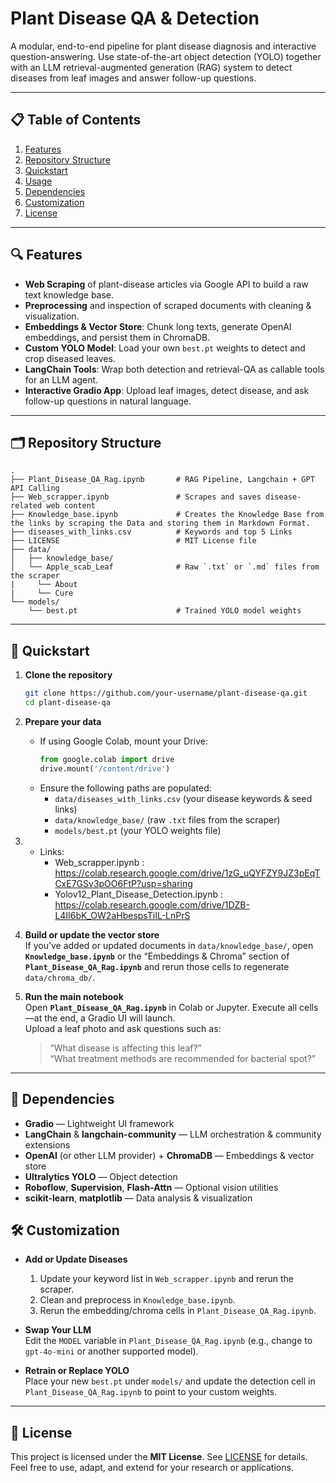 # Plant Disease QA & Detection

A modular, end-to-end pipeline for plant disease diagnosis and interactive question-answering. Use state-of-the-art object detection (YOLO) together with an LLM retrieval-augmented generation (RAG) system to detect diseases from leaf images and answer follow-up questions.

---

## 📋 Table of Contents

1. [Features](#features)  
2. [Repository Structure](#repository-structure)  
3. [Quickstart](#quickstart)  
4. [Usage](#usage)  
5. [Dependencies](#dependencies)  
6. [Customization](#customization)  
7. [License](#license)  

---

## 🔍 Features

- **Web Scraping** of plant-disease articles via Google API to build a raw text knowledge base.  
- **Preprocessing** and inspection of scraped documents with cleaning & visualization.  
- **Embeddings & Vector Store**: Chunk long texts, generate OpenAI embeddings, and persist them in ChromaDB.  
- **Custom YOLO Model**: Load your own `best.pt` weights to detect and crop diseased leaves.  
- **LangChain Tools**: Wrap both detection and retrieval-QA as callable tools for an LLM agent.  
- **Interactive Gradio App**: Upload leaf images, detect disease, and ask follow-up questions in natural language.  

---

## 🗂 Repository Structure

```
.
├── Plant_Disease_QA_Rag.ipynb       # RAG Pipeline, Langchain + GPT API Calling
├── Web_scrapper.ipynb               # Scrapes and saves disease-related web content
├── Knowledge_base.ipynb             # Creates the Knowledge Base from the links by scraping the Data and storing them in Markdown Format.
├── diseases_with_links.csv          # Keywords and top 5 Links 
├── LICENSE                          # MIT License file
├── data/
│   ├── knowledge_base/              
│   └── Apple_scab_Leaf              # Raw `.txt` or `.md` files from the scraper
|     └── About
|     └── Cure             
└── models/
    └── best.pt                      # Trained YOLO model weights
```

---

## 🚀 Quickstart

1. **Clone the repository**  
   ```bash
   git clone https://github.com/your-username/plant-disease-qa.git
   cd plant-disease-qa
   ```

2. **Prepare your data**  
   - If using Google Colab, mount your Drive:  
     ```python
     from google.colab import drive
     drive.mount('/content/drive')
     ```  
   - Ensure the following paths are populated:  
     - `data/diseases_with_links.csv` (your disease keywords & seed links)  
     - `data/knowledge_base/` (raw `.txt` files from the scraper)  
     - `models/best.pt` (your YOLO weights file)
    
3. - Links:
     - Web_scrapper.ipynb : https://colab.research.google.com/drive/1zG_uQYFZY9JZ3pEqTCxE7GSv3pOO6FtP?usp=sharing
     - Yolov12_Plant_Disease_Detection.ipynb : https://colab.research.google.com/drive/1DZB-L4II6bK_OW2aHbespsTiIL-LnPrS

4. **Build or update the vector store**  
   If you’ve added or updated documents in `data/knowledge_base/`, open **`Knowledge_base.ipynb`** or the “Embeddings & Chroma” section of **`Plant_Disease_QA_Rag.ipynb`** and rerun those cells to regenerate `data/chroma_db/`.

5. **Run the main notebook**  
   Open **`Plant_Disease_QA_Rag.ipynb`** in Colab or Jupyter. Execute all cells—at the end, a Gradio UI will launch.  
   Upload a leaf photo and ask questions such as:  
   > “What disease is affecting this leaf?”  
   > “What treatment methods are recommended for bacterial spot?”  

---

## 🔧 Dependencies


- **Gradio** — Lightweight UI framework  
- **LangChain** & **langchain-community** — LLM orchestration & community extensions  
- **OpenAI** (or other LLM provider) + **ChromaDB** — Embeddings & vector store  
- **Ultralytics YOLO** — Object detection  
- **Roboflow**, **Supervision**, **Flash-Attn** — Optional vision utilities  
- **scikit-learn**, **matplotlib** — Data analysis & visualization  

## 🛠️ Customization

- **Add or Update Diseases**  
  1. Update your keyword list in `Web_scrapper.ipynb` and rerun the scraper.  
  2. Clean and preprocess in `Knowledge_base.ipynb`.  
  3. Rerun the embedding/chroma cells in `Plant_Disease_QA_Rag.ipynb`.

- **Swap Your LLM**  
  Edit the `MODEL` variable in `Plant_Disease_QA_Rag.ipynb` (e.g., change to `gpt-4o-mini` or another supported model).

- **Retrain or Replace YOLO**  
  Place your new `best.pt` under `models/` and update the detection cell in `Plant_Disease_QA_Rag.ipynb` to point to your custom weights.

---

## 📄 License

This project is licensed under the **MIT License**. See [LICENSE](LICENSE) for details.  
Feel free to use, adapt, and extend for your research or applications.  

